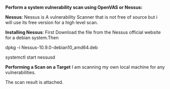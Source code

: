 ﻿**Perform a system vulnerability scan using OpenVAS or Nessus:**

**Nessus**:
Nessus is A vulnerability Scanner that is not free of source but i will use its free version for a high level scan.

**Installing Nessus**:
First Download the file from the Nessus official website for a debian system.Then

dpkg -i Nessus-10.9.0-debian10_amd64.deb

systemctl start nessusd


**Performing  a Scan on a Target**
I am scanning my own local machine for any vulnerabilities.

The scan result is attached.
